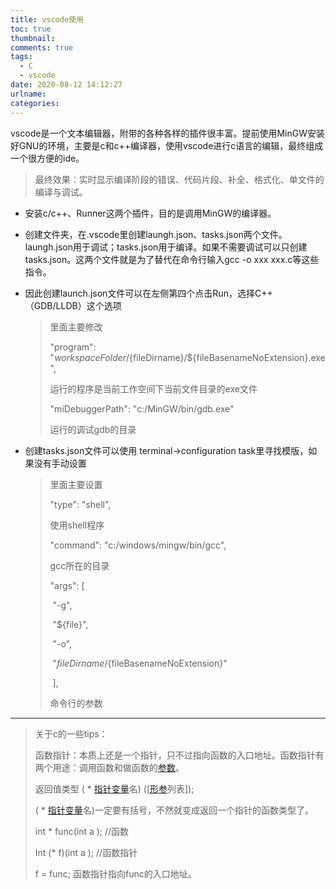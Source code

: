```yaml
---
title: vscode使用
toc: true
thumbnail: 
comments: true
tags:
  - C
  - vscode
date: 2020-08-12 14:12:27
urlname:
categories:
---
```


vscode是一个文本编辑器，附带的各种各样的插件很丰富。提前使用MinGW安装好GNU的环境，主要是c和c++编译器，使用vscode进行c语言的编辑，最终组成一个很方便的ide。

> 最终效果：实时显示编译阶段的错误、代码片段、补全、格式化、单文件的编译与调试。

- 安装c/c++、Runner这两个插件，目的是调用MinGW的编译器。

- 创建文件夹，在.vscode里创建laungh.json、tasks.json两个文件。laungh.json用于调试；tasks.json用于编译。如果不需要调试可以只创建tasks.json。这两个文件就是为了替代在命令行输入gcc -o xxx xxx.c等这些指令。

- 因此创建launch.json文件可以在左侧第四个点击Run，选择C++ （GDB/LLDB）这个选项

  > 里面主要修改
  >
  > 
  >
  > "program": "${workspaceFolder}/${fileDirname}/${fileBasenameNoExtension}.exe",
  >
  > 运行的程序是当前工作空间下当前文件目录的exe文件
  >
  > 
  >
  > "miDebuggerPath": "c:/MinGW/bin/gdb.exe"
  >
  > 运行的调试gdb的目录

- 创建tasks.json文件可以使用 terminal->configuration task里寻找模版，如果没有手动设置

  > 里面主要设置
  >
  > 
  >
  > "type": "shell",
  >
  > 使用shell程序
  >
  > 
  >
  > "command": "c:/windows/mingw/bin/gcc",
  >
  > gcc所在的目录
  >
  > 
  >
  > "args": [
  >
  > ​                "-g",
  >
  > ​                "${file}",
  >
  > ​                "-o",
  >
  > ​                "${fileDirname}/${fileBasenameNoExtension}"
  >
  > ​            ],
  >
  > 命令行的参数

-----

>关于c的一些tips：
>
>函数指针：本质上还是一个指针，只不过指向函数的入口地址。函数指针有两个用途：调用函数和做函数的[参数](https://baike.baidu.com/item/参数/5934974)。
>
>返回值类型 ( * [指针变量](https://baike.baidu.com/item/指针变量)名) ([[形参](https://baike.baidu.com/item/形参)列表]);
>
>( * [指针变量](https://baike.baidu.com/item/指针变量)名)一定要有括号，不然就变成返回一个指针的函数类型了。
>
>int * func(int a );  //函数
>
>Int (* f)(int a ); //函数指针
>
>f = func; 函数指针指向func的入口地址。
